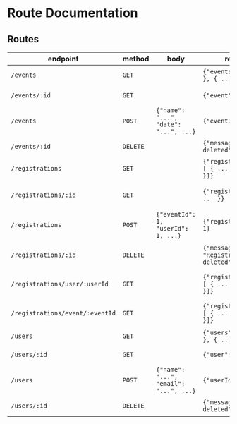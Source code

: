 # Route Documentation

## Routes
| endpoint | method | body | return | description |
| --- | --- | --- | --- | --- |
| `/events` | `GET` | | `{"events": [ { ... }, { ... }]}` | Get all events |
| `/events/:id` | `GET` | | `{"event": { ... }}` | Get event by ID |
| `/events` | `POST` | `{"name": "...", "date": "...", ...}` | `{"eventId": 1}` | Create a new event |
| `/events/:id` | `DELETE` | | `{"message": "Event deleted"}` | Delete event by ID |
| `/registrations` | `GET` | | `{"registrations": [ { ... }, { ... }]}` | Get all registrations |
| `/registrations/:id` | `GET` | | `{"registration": { ... }}` | Get registration by ID |
| `/registrations` | `POST` | `{"eventId": 1, "userId": 1, ...}` | `{"registrationId": 1}` | Create a new registration |
| `/registrations/:id` | `DELETE` | | `{"message": "Registration deleted"}` | Delete registration by ID |
| `/registrations/user/:userId` | `GET` | | `{"registrations": [ { ... }, { ... }]}` | Get registrations by user ID |
| `/registrations/event/:eventId` | `GET` | | `{"registrations": [ { ... }, { ... }]}` | Get registrations by event ID |
| `/users` | `GET` | | `{"users": [ { ... }, { ... }]}` | Get all users |
| `/users/:id` | `GET` | | `{"user": { ... }}` | Get user by ID |
| `/users` | `POST` | `{"name": "...", "email": "...", ...}` | `{"userId": 1}` | Create a new user |
| `/users/:id` | `DELETE` | | `{"message": "User deleted"}` | Delete user by ID |
